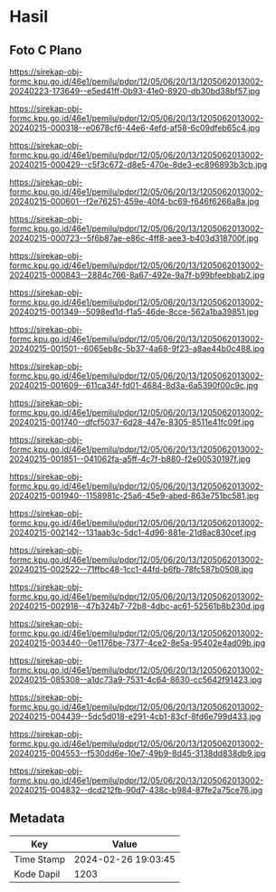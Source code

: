 # Hasil

## Foto C Plano

https://sirekap-obj-formc.kpu.go.id/46e1/pemilu/pdpr/12/05/06/20/13/1205062013002-20240223-173649--e5ed41ff-0b93-41e0-8920-db30bd38bf57.jpg

https://sirekap-obj-formc.kpu.go.id/46e1/pemilu/pdpr/12/05/06/20/13/1205062013002-20240215-000318--e0678cf6-44e6-4efd-af58-6c09dfeb65c4.jpg

https://sirekap-obj-formc.kpu.go.id/46e1/pemilu/pdpr/12/05/06/20/13/1205062013002-20240215-000429--c5f3c672-d8e5-470e-8de3-ec896893b3cb.jpg

https://sirekap-obj-formc.kpu.go.id/46e1/pemilu/pdpr/12/05/06/20/13/1205062013002-20240215-000601--f2e76251-459e-40f4-bc69-f646f6266a8a.jpg

https://sirekap-obj-formc.kpu.go.id/46e1/pemilu/pdpr/12/05/06/20/13/1205062013002-20240215-000723--5f6b87ae-e86c-4ff8-aee3-b403d318700f.jpg

https://sirekap-obj-formc.kpu.go.id/46e1/pemilu/pdpr/12/05/06/20/13/1205062013002-20240215-000843--2884c766-8a67-492e-9a7f-b99bfeebbab2.jpg

https://sirekap-obj-formc.kpu.go.id/46e1/pemilu/pdpr/12/05/06/20/13/1205062013002-20240215-001349--5098ed1d-f1a5-46de-8cce-562a1ba39851.jpg

https://sirekap-obj-formc.kpu.go.id/46e1/pemilu/pdpr/12/05/06/20/13/1205062013002-20240215-001501--6065eb8c-5b37-4a68-9f23-a8ae44b0c488.jpg

https://sirekap-obj-formc.kpu.go.id/46e1/pemilu/pdpr/12/05/06/20/13/1205062013002-20240215-001609--611ca34f-fd01-4684-8d3a-6a5390f00c9c.jpg

https://sirekap-obj-formc.kpu.go.id/46e1/pemilu/pdpr/12/05/06/20/13/1205062013002-20240215-001740--dfcf5037-6d28-447e-8305-8511e41fc09f.jpg

https://sirekap-obj-formc.kpu.go.id/46e1/pemilu/pdpr/12/05/06/20/13/1205062013002-20240215-001851--041062fa-a5ff-4c7f-b880-f2e00530197f.jpg

https://sirekap-obj-formc.kpu.go.id/46e1/pemilu/pdpr/12/05/06/20/13/1205062013002-20240215-001940--1158981c-25a6-45e9-abed-863e751bc581.jpg

https://sirekap-obj-formc.kpu.go.id/46e1/pemilu/pdpr/12/05/06/20/13/1205062013002-20240215-002142--131aab3c-5dc1-4d96-881e-21d8ac830cef.jpg

https://sirekap-obj-formc.kpu.go.id/46e1/pemilu/pdpr/12/05/06/20/13/1205062013002-20240215-002522--71ffbc48-1cc1-44fd-b6fb-78fc587b0508.jpg

https://sirekap-obj-formc.kpu.go.id/46e1/pemilu/pdpr/12/05/06/20/13/1205062013002-20240215-002918--47b324b7-72b8-4dbc-ac61-52561b8b230d.jpg

https://sirekap-obj-formc.kpu.go.id/46e1/pemilu/pdpr/12/05/06/20/13/1205062013002-20240215-003440--0e1176be-7377-4ce2-8e5a-95402e4ad09b.jpg

https://sirekap-obj-formc.kpu.go.id/46e1/pemilu/pdpr/12/05/06/20/13/1205062013002-20240215-085308--a1dc73a9-7531-4c64-8630-cc5642f91423.jpg

https://sirekap-obj-formc.kpu.go.id/46e1/pemilu/pdpr/12/05/06/20/13/1205062013002-20240215-004439--5dc5d018-e291-4cb1-83cf-8fd6e799d433.jpg

https://sirekap-obj-formc.kpu.go.id/46e1/pemilu/pdpr/12/05/06/20/13/1205062013002-20240215-004553--f530dd6e-10e7-49b9-8d45-3138dd838db9.jpg

https://sirekap-obj-formc.kpu.go.id/46e1/pemilu/pdpr/12/05/06/20/13/1205062013002-20240215-004832--dcd212fb-90d7-438c-b984-87fe2a75ce76.jpg


## Metadata

| Key        | Value               |
| ---------- | ------------------- |
| Time Stamp | 2024-02-26 19:03:45 |
| Kode Dapil | 1203                |



